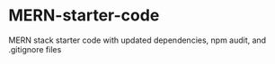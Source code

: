 # MERN-starter-code
MERN stack starter code with updated dependencies, npm audit, and .gitignore files
